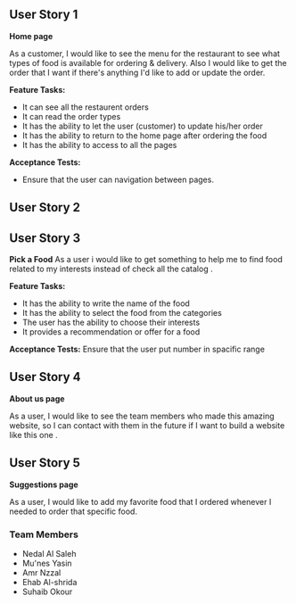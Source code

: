 ## User Story 1

**Home page**

As a customer, I would like to see the menu for the restaurant to see what types of food is available for ordering & delivery. Also I would like to get the order that I want if there's anything I'd like to add or update the order.

**Feature Tasks:**

* It can see all the restaurent orders
* It can read the order types
* It has the ability to let the user (customer) to update his/her order
* It has the ability to return to the home page after ordering the food
* It has the ability to access to all the pages

**Acceptance Tests:**
* Ensure that the user can navigation between pages. 

## User Story 2
 
## User Story 3

**Pick a Food**
As a user i would like to get something to help me to find food related to my interests instead of check all the catalog .

 **Feature Tasks:**

- It has the ability to write the name of the food
- It has the ability to select the food from the categories 
- The user has the ability to choose their interests
- It provides a recommendation or offer for a food

**Acceptance Tests:**
Ensure that the user put number in spacific range

## User Story 4
**About us page**

As a user, I would like to see the team members who made this amazing website, so I can contact with them in the future if I want to build a website like this one .

## User Story 5
 **Suggestions page**
 
 As a user, I would like to add my favorite food that I ordered whenever I needed to order that specific food. 
 
 
 ### Team Members 
 
 * Nedal Al Saleh
 * Mu'nes Yasin
 * Amr Nzzal
 * Ehab Al-shrida
 * Suhaib Okour
 
 
